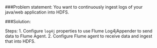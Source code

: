 ###Problem statement:
You want to continuously ingest logs of your java/web application into HDFS.

###Solution:

Steps:
	1. Configure `log4j` properties to use Flume Log4jAppender to send data to Flume Agent. 
	2. Configure Flume agent to receive data and ingest that into HDFS.


